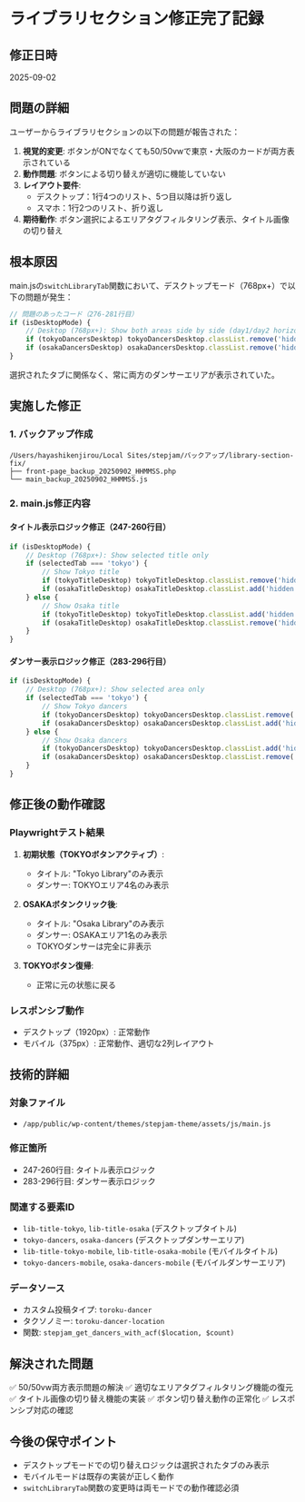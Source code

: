 # ライブラリセクション修正完了記録

## 修正日時
2025-09-02

## 問題の詳細
ユーザーからライブラリセクションの以下の問題が報告された：

1. **視覚的変更**: ボタンがONでなくても50/50vwで東京・大阪のカードが両方表示されている
2. **動作問題**: ボタンによる切り替えが適切に機能していない
3. **レイアウト要件**: 
   - デスクトップ：1行4つのリスト、5つ目以降は折り返し
   - スマホ：1行2つのリスト、折り返し
4. **期待動作**: ボタン選択によるエリアタグフィルタリング表示、タイトル画像の切り替え

## 根本原因
main.jsの`switchLibraryTab`関数において、デスクトップモード（768px+）で以下の問題が発生：

```javascript
// 問題のあったコード（276-281行目）
if (isDesktopMode) {
    // Desktop (768px+): Show both areas side by side (day1/day2 horizontal layout)
    if (tokyoDancersDesktop) tokyoDancersDesktop.classList.remove('hidden');
    if (osakaDancersDesktop) osakaDancersDesktop.classList.remove('hidden');
}
```

選択されたタブに関係なく、常に両方のダンサーエリアが表示されていた。

## 実施した修正

### 1. バックアップ作成
```
/Users/hayashikenjirou/Local Sites/stepjam/バックアップ/library-section-fix/
├── front-page_backup_20250902_HHMMSS.php
└── main_backup_20250902_HHMMSS.js
```

### 2. main.js修正内容

#### タイトル表示ロジック修正（247-260行目）
```javascript
if (isDesktopMode) {
    // Desktop (768px+): Show selected title only
    if (selectedTab === 'tokyo') {
        // Show Tokyo title
        if (tokyoTitleDesktop) tokyoTitleDesktop.classList.remove('hidden');
        if (osakaTitleDesktop) osakaTitleDesktop.classList.add('hidden');
    } else {
        // Show Osaka title
        if (tokyoTitleDesktop) tokyoTitleDesktop.classList.add('hidden');
        if (osakaTitleDesktop) osakaTitleDesktop.classList.remove('hidden');
    }
}
```

#### ダンサー表示ロジック修正（283-296行目）
```javascript
if (isDesktopMode) {
    // Desktop (768px+): Show selected area only
    if (selectedTab === 'tokyo') {
        // Show Tokyo dancers
        if (tokyoDancersDesktop) tokyoDancersDesktop.classList.remove('hidden');
        if (osakaDancersDesktop) osakaDancersDesktop.classList.add('hidden');
    } else {
        // Show Osaka dancers
        if (tokyoDancersDesktop) tokyoDancersDesktop.classList.add('hidden');
        if (osakaDancersDesktop) osakaDancersDesktop.classList.remove('hidden');
    }
}
```

## 修正後の動作確認

### Playwrightテスト結果
1. **初期状態（TOKYOボタンアクティブ）**:
   - タイトル: "Tokyo Library"のみ表示
   - ダンサー: TOKYOエリア4名のみ表示

2. **OSAKAボタンクリック後**:
   - タイトル: "Osaka Library"のみ表示
   - ダンサー: OSAKAエリア1名のみ表示
   - TOKYOダンサーは完全に非表示

3. **TOKYOボタン復帰**:
   - 正常に元の状態に戻る

### レスポンシブ動作
- デスクトップ（1920px）: 正常動作
- モバイル（375px）: 正常動作、適切な2列レイアウト

## 技術的詳細

### 対象ファイル
- `/app/public/wp-content/themes/stepjam-theme/assets/js/main.js`

### 修正箇所
- 247-260行目: タイトル表示ロジック
- 283-296行目: ダンサー表示ロジック

### 関連する要素ID
- `lib-title-tokyo`, `lib-title-osaka` (デスクトップタイトル)
- `tokyo-dancers`, `osaka-dancers` (デスクトップダンサーエリア)
- `lib-title-tokyo-mobile`, `lib-title-osaka-mobile` (モバイルタイトル)  
- `tokyo-dancers-mobile`, `osaka-dancers-mobile` (モバイルダンサーエリア)

### データソース
- カスタム投稿タイプ: `toroku-dancer`
- タクソノミー: `toroku-dancer-location`
- 関数: `stepjam_get_dancers_with_acf($location, $count)`

## 解決された問題
✅ 50/50vw両方表示問題の解決
✅ 適切なエリアタグフィルタリング機能の復元
✅ タイトル画像の切り替え機能の実装
✅ ボタン切り替え動作の正常化
✅ レスポンシブ対応の確認

## 今後の保守ポイント
- デスクトップモードでの切り替えロジックは選択されたタブのみ表示
- モバイルモードは既存の実装が正しく動作
- `switchLibraryTab`関数の変更時は両モードでの動作確認必須